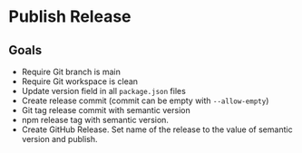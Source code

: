 # Publish Release

## Goals
- Require Git branch is main
- Require Git workspace is clean
- Update version field in all `package.json` files
- Create release commit (commit can be empty with `--allow-empty`)
- Git tag release commit with semantic version
- npm release tag with semantic version.
- Create GitHub Release. Set name of the release to the value of semantic version and publish.
